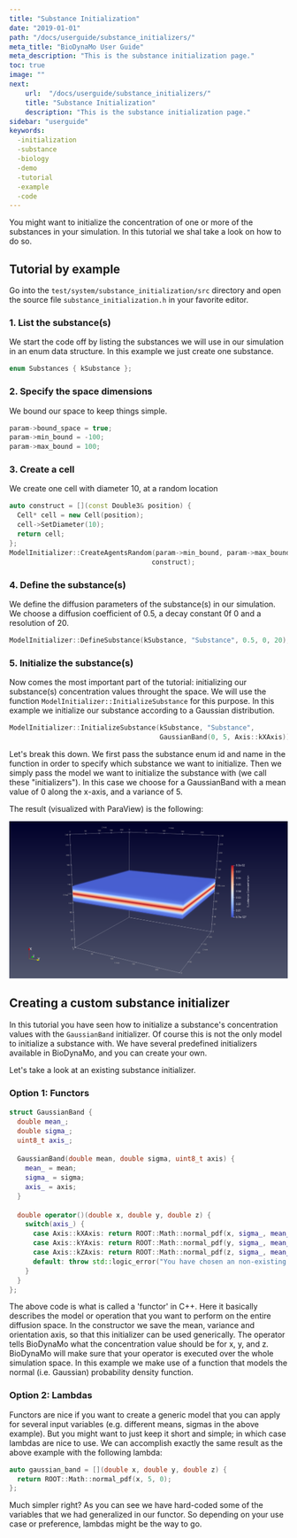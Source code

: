 ```yaml
---
title: "Substance Initialization"
date: "2019-01-01"
path: "/docs/userguide/substance_initializers/"
meta_title: "BioDynaMo User Guide"
meta_description: "This is the substance initialization page."
toc: true
image: ""
next:
    url:  "/docs/userguide/substance_initializers/"
    title: "Substance Initialization"
    description: "This is the substance initialization page."
sidebar: "userguide"
keywords:
  -initialization
  -substance
  -biology
  -demo
  -tutorial
  -example
  -code
---
```


You might want to initialize the concentration of one or more of the substances
in your simulation. In this tutorial we shal take a look on how to do so.

## Tutorial by example

Go into the `test/system/substance_initialization/src` directory and open the source file
`substance_initialization.h` in your favorite editor.

### 1. List the substance(s)

We start the code off by listing the substances we will use in our simulation in an enum
data structure. In this example we just create one substance.

```cpp
enum Substances { kSubstance };
```

### 2. Specify the space dimensions
We bound our space to keep things simple.

```cpp
param->bound_space = true;
param->min_bound = -100;
param->max_bound = 100;
```

### 3. Create a cell

We create one cell with diameter 10, at a random location

```cpp
auto construct = [](const Double3& position) {
  Cell* cell = new Cell(position);
  cell->SetDiameter(10);
  return cell;
};
ModelInitializer::CreateAgentsRandom(param->min_bound, param->max_bound, 1,
                                    construct);
```

### 4. Define the substance(s)
We define the diffusion parameters of the substance(s) in our simulation. We
choose a diffusion coefficient of 0.5, a decay constant 0f 0 and a resolution
of 20.

```cpp
ModelInitializer::DefineSubstance(kSubstance, "Substance", 0.5, 0, 20);
```

### 5. Initialize the substance(s)
Now comes the most important part of the tutorial: initializing our substance(s)
concentration values throught the space. We will use the function
`ModelInitializer::InitializeSubstance` for this purpose.
In this example we initialize our substance according to a Gaussian distribution.

```cpp
ModelInitializer::InitializeSubstance(kSubstance, "Substance",
                                      GaussianBand(0, 5, Axis::kXAxis));
```

Let's break this down. We first pass the substance enum id and name in the
function in order to specify which substance we want to initialize. Then we
simply pass the model we want to initialize the substance with (we call these "initializers").
In this case we choose for a GaussianBand with a mean value of 0 along the
x-axis, and a variance of 5.

The result (visualized with ParaView) is the following:

[![GaussianBand](images/gaussian_band.png)](/docs/userguide/substance_initializers/#5-initialize-the-substances)

## Creating a custom substance initializer
In this tutorial you have seen how to initialize a substance's concentration
values with the `GaussianBand` initializer. Of course this is not the only
model to initialize a substance with. We have several predefined initializers
available in BioDynaMo, and you can create your own.

Let's take a look at an existing substance initializer.

### Option 1: Functors
```cpp
struct GaussianBand {
  double mean_;
  double sigma_;
  uint8_t axis_;

  GaussianBand(double mean, double sigma, uint8_t axis) {
    mean_ = mean;
    sigma_ = sigma;
    axis_ = axis;
  }

  double operator()(double x, double y, double z) {
    switch(axis_) {
      case Axis::kXAxis: return ROOT::Math::normal_pdf(x, sigma_, mean_);
      case Axis::kYAxis: return ROOT::Math::normal_pdf(y, sigma_, mean_);
      case Axis::kZAxis: return ROOT::Math::normal_pdf(z, sigma_, mean_);
      default: throw std::logic_error("You have chosen an non-existing axis!");
    }
  }
};
```

The above code is what is called a 'functor' in C++. Here it basically describes
the model or operation that you want to perform on the entire diffusion space.
In the constructor we save the mean, variance and orientation axis, so that this
initializer can be used generically. The operator tells BioDynaMo what the concentration
value should be for x, y, and z. BioDynaMo will make sure that your operator is
executed over the whole simulation space. In this example we make use of a function
that models the normal (i.e. Gaussian) probability density function.

### Option 2: Lambdas
Functors are nice if you want to create a generic model that you can apply for
several input variables (e.g. different means, sigmas in the above example).
But you might want to just keep it short and simple; in which case lambdas are
nice to use. We can accomplish exactly the same result as the above example with
the following lambda:

```cpp
auto gaussian_band = [](double x, double y, double z) {
  return ROOT::Math::normal_pdf(x, 5, 0);
};
```

Much simpler right? As you can see we have hard-coded some of the variables that
we had generalized in our functor. So depending on your use case or preference,
lambdas might be the way to go.
